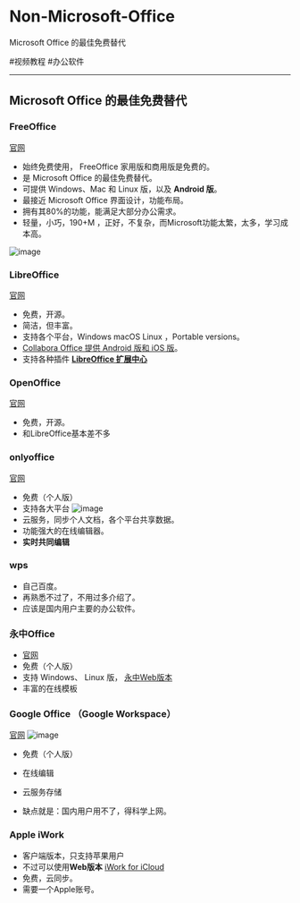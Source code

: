 # Non-Microsoft-Office
Microsoft Office 的最佳免费替代


#视频教程
#办公软件

---

 ## Microsoft Office 的最佳免费替代



### FreeOffice
[官网]( https://www.freeoffice.com/zh/)
- 始终免费使用， FreeOffice 家用版和商用版是免费的。
- 是 Microsoft Office 的最佳免费替代。
- 可提供 Windows、Mac 和 Linux 版，以及 **Android 版**。
- 最接近 Microsoft Office 界面设计，功能布局。
- 拥有其80%的功能，能满足大部分办公需求。
- 轻量，小巧，190+M ，正好，不复杂，而Microsoft功能太繁，太多，学习成本高。

![image](https://user-images.githubusercontent.com/1505703/134128315-68d9e1a4-a4f1-43b2-b297-da2ba8e7e3c9.png)

### LibreOffice
[官网](https://www.libreoffice.org/)
- 免费，开源。
- 简洁，但丰富。
- 支持各个平台，Windows  macOS  Linux ，Portable versions。
- [ Collabora Office 提供 Android 版和 iOS 版](https://www.collaboraoffice.com/solutions/collabora-office-android-ios/)。
- 支持各种插件   **[LibreOffice 扩展中心](http://extensions.libreoffice.org/ "Click here for extensions information and dowloads")**

### OpenOffice
[官网](https://www.openoffice.org/)
- 免费，开源。
- 和LibreOffice基本差不多

### onlyoffice
[官网](https://www.onlyoffice.com/zh/)
- 免费（个人版）
- 支持各大平台
![image](https://user-images.githubusercontent.com/1505703/134128412-4eb4e960-ecf9-4ca8-ba94-a54016646c4a.png)
- 云服务，同步个人文档，各个平台共享数据。
- 功能强大的在线编辑器。
- **实时共同编辑**

### wps
- 自己百度。
- 再熟悉不过了，不用过多介绍了。
- 应该是国内用户主要的办公软件。

### 永中Office
-   [官网](http://www.yozosoft.com/)
- 免费（个人版）
-  支持 Windows、 Linux 版，  [永中Web版本](http://www.yozodcs.com/page/webOffice.html)
- 丰富的在线模板


### Google Office  （Google Workspace）
[官网](https://workspace.google.com/)
![image](https://user-images.githubusercontent.com/1505703/134131792-3ee18e95-1305-415f-a5ce-c9861de18803.png)
- 免费（个人版）
- 在线编辑
- 云服务存储

- 缺点就是：国内用户用不了，得科学上网。


### Apple iWork
- 客户端版本，只支持苹果用户
- 不过可以使用**Web版本**  [iWork for iCloud](http://icloud.com/iwork)
- 免费，云同步。
- 需要一个Apple账号。
